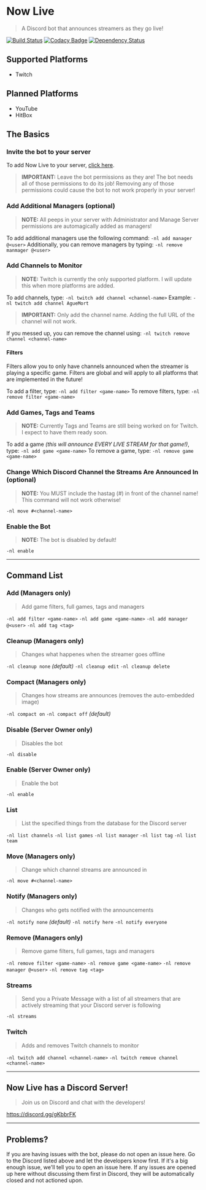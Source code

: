 # Now Live
> A Discord bot that announces streamers as they go live!

[![Build Status](https://travis-ci.org/VeteranSoftware/NowLiveBot-2.0.svg?branch=master)](https://travis-ci.org/VeteranSoftware/NowLiveBot-2.0)
[![Codacy Badge](https://api.codacy.com/project/badge/Grade/af8f87629fd84849a8789530683231e7)](https://www.codacy.com/app/VeteranSoftware/NowLiveBot-2-0?utm_source=github.com&amp;utm_medium=referral&amp;utm_content=VeteranSoftware/NowLiveBot-2.0&amp;utm_campaign=Badge_Grade)
[![Dependency Status](https://www.versioneye.com/user/projects/58324817eaa74b0049b51498/badge.svg?style=flat-square)](https://www.versioneye.com/user/projects/58324817eaa74b0049b51498)

## Supported Platforms
* Twitch

## Planned Platforms
* YouTube
* HitBox

## The Basics
### Invite the bot to your server
To add Now Live to your server, [click here](https://discordapp.com/oauth2/authorize?&client_id=240729664035880961&scope=bot&permissions=224256).

> **IMPORTANT:**  Leave the bot permissions as they are!  The bot needs all of those permissions to do its job!  Removing any of those permissions could cause the bot to not work properly in your server!

### Add Additional Managers (optional)
> **NOTE:**  All peeps in your server with Administrator and Manage Server permissions are automagically added as managers!

To add additional managers use the following command:
`-nl add manager @<user>`
Additionally, you can remove managers by typing:
`-nl remove manmager @<user>`

### Add Channels to Monitor
> **NOTE:** Twitch is currently the only supported platform.  I will update this when more platforms are added.

To add channels, type:
`-nl twitch add channel <channel-name>`
Example:  `-nl twitch add channel AgueMort`
> **IMPORTANT:** Only add the channel name.  Adding the full URL of the channel will not work.

If you messed up, you can remove the channel using:
`-nl twitch remove channel <channel-name>`
#### Filters
Filters allow you to only have channels announced when the streamer is playing a specific game.  Filters are global and will apply to all platforms that are implemented in the future!

To add a filter, type:
`-nl add filter <game-name>`
To remove filters, type:
`-nl remove filter <game-name>`

### Add Games, Tags and Teams
> **NOTE:**  Currently Tags and Teams are still being worked on for Twitch.  I expect to have them ready soon.

To add a game *(this will announce EVERY LIVE STREAM for that game!)*, type:
`-nl add game <game-name>`
To remove a game, type:
`-nl remove game <game-name>`

### Change Which Discord Channel the Streams Are Announced In (optional)
> **NOTE:**  You MUST include the hastag (#) in front of the channel name!  This command will not work otherwise!

`-nl move #<channel-name>`

### Enable the Bot
> **NOTE:** The bot is disabled by default!

`-nl enable`

---
## Command List
### Add (Managers only)
> Add game filters, full games, tags and managers

`-nl add filter <game-name>`
`-nl add game <game-name>`
`-nl add manager @<user>`
`-nl add tag <tag>`

### Cleanup (Managers only)
> Changes what happenes when the streamer goes offline

`-nl cleanup none` *(default)*
`-nl cleanup edit`
`-nl cleanup delete`

### Compact (Managers only)
> Changes how streams are announces (removes the auto-embedded image)

`-nl compact on`
`-nl compact off` *(default)*

### Disable (Server Owner only)
> Disables the bot

`-nl disable`

### Enable (Server Owner only)
> Enable the bot

`-nl enable`

### List
> List the specified things from the database for the Discord server

`-nl list channels`
`-nl list games`
`-nl list manager`
`-nl list tag`
`-nl list team`

### Move (Managers only)
> Change which channel streams are announced in

`-nl move #<channel-name>`

### Notify (Managers only)
> Changes who gets notified with the announcements

`-nl notify none` *(default)*
`-nl notify here`
`-nl notify everyone`

### Remove (Managers only)
> Remove game filters, full games, tags and managers

`-nl remove filter <game-name>`
`-nl remove game <game-name>`
`-nl remove manager @<user>`
`-nl remove tag <tag>`

### Streams
> Send you a Private Message with a list of all streamers that are actively streaming that your Discord server is following

`-nl streams`

### Twitch
> Adds and removes Twitch channels to monitor

`-nl twitch add channel <channel-name>`
`-nl twitch remove channel <channel-name>`

---
## Now Live has a Discord Server!
> Join us on Discord and chat with the developers!

https://discord.gg/gKbbrFK

---
## Problems?
If you are having issues with the bot, please do not open an issue here.  Go to the Discord listed above and let the developers know first.  If it's a big enough issue, we'll tell you to open an issue here.  If any issues are opened up here without discussing them first in Discord, they will be automatically closed and not actioned upon.